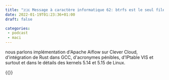 ```yaml
---
title: "🇫🇷 Message à caractère informatique 62: btrfs est le seul filesystem avec des vrais cristaux de sel à l'intérieur"
date: 2022-01-19T01:23:36+01:00
draft: false

categories:
 - podcast
 - maci
---
```


nous parlons implémentation d'Apache Aiflow sur Clever Cloud, d'intégration de Rust dans GCC, d'acronymes pénibles, d'IPtable VIS et surtout et dans le détails des kernels 5.14 et 5.15 de Linux.

{{<youtube uIHsf5bKWRs>}}